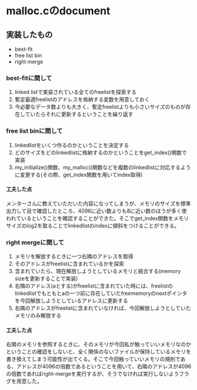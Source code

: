 # malloc.cのdocument

## 実装したもの
- best-fit
- free list bin
- right merge

### best-fitに関して
1. linked listで実装されている全てのfreelistを探索する
2. 暫定最適freelistのアドレスを格納する変数を用意しておく
3. 今必要なデータ数よりも大きく、暫定freelistよりも小さいサイズのものが存在していたらそれに更新するということを繰り返す

### free list binに関して
1. linkedlistをいくつ作るのかということを決定する
2. どのサイズをどのlinkedlistに格納するのかということをget_index()関数で実装
3. my_initialize()関数、my_malloc()関数などを複数のlinkedlistに対応するように変更する(その際、get_index関数を用いてindex取得)

#### 工夫した点
メンターさんに教えていただいた内容になってしまうが、メモリのサイズを標準出力して目で確認したところ、4096に近い数よりも8に近い数のほうが多く使われているということを確認することができた。そこでget_index関数をメモリサイズのlog2を取ることでlinkedlistのindexに傾斜をつけることができる。

### right mergeに関して
1. メモリを解放するときに一つ右隣のアドレスを取得
2. そのアドレスがfreelistに含まれているかを探索
3. 含まれていたら、現在解放しようとしているメモリと結合する(memory sizeを更新することで実装)
4. 右隣のアドレス(aとする)がfreelistに含まれていた時には、freelistのlinkedlistでもともとaの一つ前に存在していたfreememoryのnextポインタを今回解放しようとしているアドレスに更新する
5. 右隣のアドレスがfreelistに含まれていなければ、今回解放しようとしていたメモリのみ解放する

#### 工夫した点
右隣のメモリを参照するときに、そのメモリが今回私が触っていいメモリなのかということの確認をしないと、全く関係のないファイルが保持しているメモリを書き換えてしまう可能性が出てくる。そこで今回触っていいメモリの規則である、アドレスが4096の倍数であるということを用いて、右隣のアドレスが4096の倍数であればright-mergeを実行するが、そうでなければ実行しないようフラグを用意した。

